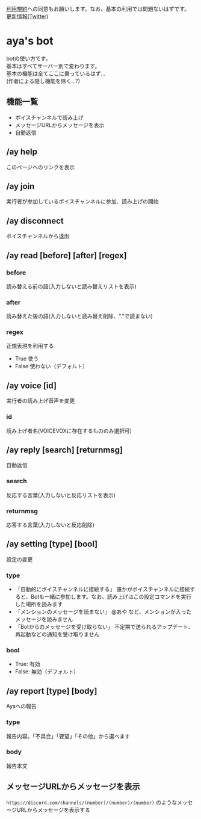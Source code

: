 <!-- 
botの使い方
ここへのページ(https://github.com/*username*/discord-bot/blob/main/How-to-use.md)をbotの説明文に貼ると便利
 -->
[利用規約](https://github.com/aya-0p/discord-bot/blob/main/利用規約等.md)への同意もお願いします。なお、基本の利用では問題ないはずです。  
[更新情報(Twitter)](https://twitter.com/ayas_bot)
# aya's bot<!-- 作者名 -->
botの使い方です。  
基本はすべてサーバー別で変わります。  
基本の機能は全てここに乗っているはず...  
(作者による隠し機能を除く...?)  
## 機能一覧
- ボイスチャンネルで読み上げ  
- メッセージURLからメッセージを表示  
- 自動返信
## /ay help
このページへのリンクを表示
## /ay join
実行者が参加しているボイスチャンネルに参加、読み上げの開始
## /ay disconnect
ボイスチャンネルから退出
## /ay read [before] [after] [regex]
### before
読み替える前の語(入力しないと読み替えリストを表示)
### after
読み替えた後の語(入力しないと読み替え削除、"."で読まない)
### regex
正規表現を利用する
- True 使う
- False 使わない（デフォルト）
## /ay voice [id]
実行者の読み上げ音声を変更
### id
読み上げ者名(VOICEVOXに存在するもののみ選択可)
## /ay reply [search] [returnmsg]
自動返信
### search
反応する言葉(入力しないと反応リストを表示)
### returnmsg
応答する言葉(入力しないと反応削除)
## /ay setting [type] [bool]
設定の変更
### type
- 「自動的にボイスチャンネルに接続する」 誰かがボイスチャンネルに接続すると、Botも一緒に参加します。なお、読み上げはこの設定コマンドを実行した場所を読みます
- 「メンションのメッセージを読まない」 @あや など、メンションが入ったメッセージを読みません
- 「Botからのメッセージを受け取らない」 不定期で送られるアップデート、再起動などの通知を受け取りません
### bool
- True: 有効
- False: 無効（デフォルト）
## /ay report [type] [body]
Ayaへの報告
### type
報告内容。「不具合」「要望」「その他」から選べます
### body
報告本文
## メッセージURLからメッセージを表示
`https://discord.com/channels/(number)/(number)/(number)` のようなメッセージURLからメッセージを表示する
